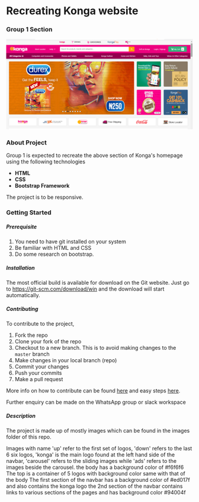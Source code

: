 # Recreating Konga website

### Group 1 Section

<img src="Screenshot (38).png" alt="task" style="zoom:100%;" />

### About Project

Group 1 is expected to recreate the above section of Konga's homepage using the following technologies

- **HTML**
- **CSS**
- **Bootstrap Framework**

The project is to be responsive.

### Getting Started 

##### Prerequisite

1. You need to have git installed on your system
2. Be familiar with HTML and CSS 
3. Do some research on bootstrap.

##### Installation

The most official build is available for download on the Git website. Just go to https://git-scm.com/download/win and the download will start automatically.

##### Contributing 

To contribute to the project,

1. Fork the repo
2. Clone your fork of the repo 
3. Checkout to a new branch. This is to avoid making changes to the `master` branch
4. Make changes in your local branch (repo)
5. Commit your changes
6. Push your commits
7. Make a pull request

More info on how to contribute can be found [here](https://www.dataschool.io/how-to-contribute-on-github/) and easy steps [here](https://drupal.gatech.edu/handbook/using-pull-requests-forks).

Further enquiry can be made on the WhatsApp group or slack workspace

##### Description

The project is made up of mostly images which can be found in the images folder of this repo.

Images with name 'up' refer to the first set of logos, 'down' refers to the last 6 six logos, 'konga' is the main  logo found at the left hand side of the navbar, 'carousel' refers to the sliding images while 'ads' refers to the images beside the carousel.
the body has a background color of #f6f6f6
The top is a container of 5 logos with background color same with that of the body 
The first section of the navbar has a background color of #ed017f and also contains the konga logo
the 2nd section of the navbar contains links to various sections of the pages and has background color #94004f
